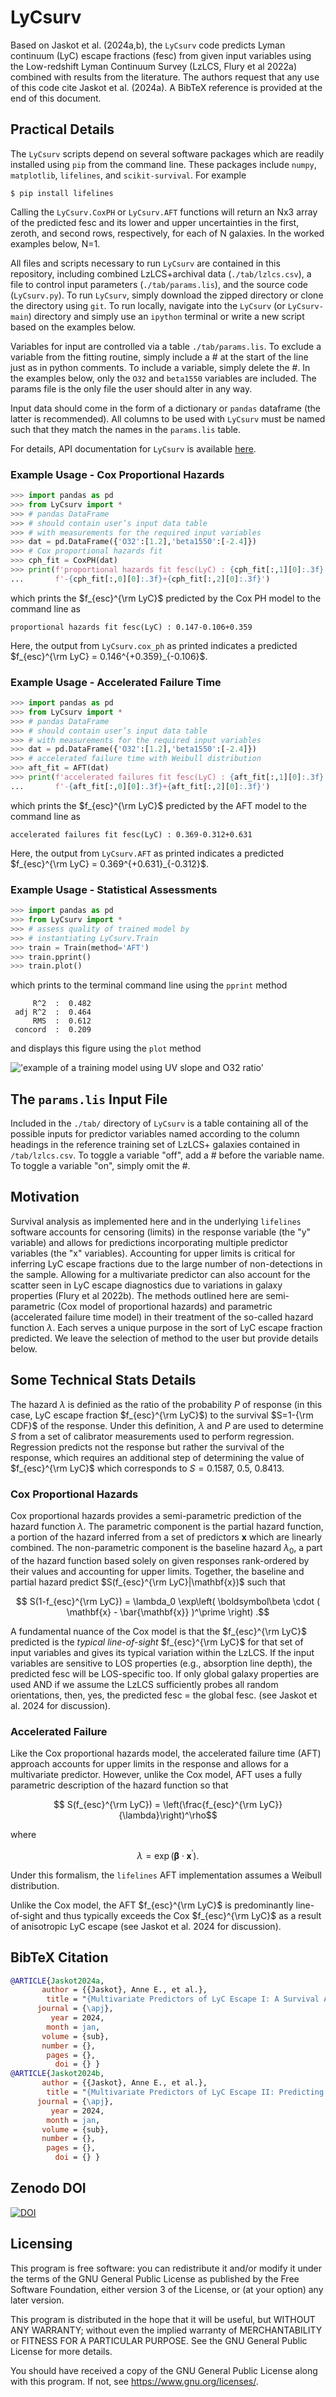 # LyCsurv

Based on Jaskot et al. (2024a,b), the `LyCsurv` code predicts Lyman continuum (LyC) escape fractions (fesc) from given input variables using the Low-redshift Lyman Continuum Survey (LzLCS, Flury et al 2022a) combined with results from the literature. The authors request that any use of this code cite Jaskot et al. (2024a). A BibTeX reference is provided at the end of this document.

## Practical Details

The `LyCsurv` scripts depend on several software packages which are readily installed using `pip` from the command line. These packages include `numpy`, `matplotlib`, `lifelines`, and `scikit-survival`. For example
```
$ pip install lifelines
```

Calling the `LyCsurv.CoxPH` or `LyCsurv.AFT` functions will return an Nx3 array of the predicted fesc and its lower and upper uncertainties in the first, zeroth, and second rows, respectively, for each of N galaxies. In the worked examples below, N=1.

All files and scripts necessary to run `LyCsurv` are contained in this repository, including combined LzLCS+archival data (`./tab/lzlcs.csv`), a file to control input parameters (`./tab/params.lis`), and the source code (`LyCsurv.py`). To run `LyCsurv`, simply download the zipped directory or clone the directory using `git`. To run locally, navigate into the `LyCsurv` (or `LyCsurv-main`) directory and simply use an `ipython` terminal or write a new script based on the examples below.

Variables for input are controlled via a table `./tab/params.lis`. To exclude a variable from the fitting routine, simply include a \# at the start of the line just as in python comments. To include a variable, simply delete the \#. In the examples below, only the `O32` and `beta1550` variables are included. The params file is the only file the user should alter in any way.

Input data should come in the form of a dictionary or `pandas` dataframe (the latter is recommended). All columns to be used with `LyCsurv` must be named such that they match the names in the `params.lis` table.

For details, API documentation for `LyCsurv` is available [here](https://github.com/sflury/LyCsurv/wiki/API).

### Example Usage - Cox Proportional Hazards
``` python
>>> import pandas as pd
>>> from LyCsurv import *
>>> # pandas DataFrame
>>> # should contain user’s input data table
>>> # with measurements for the required input variables
>>> dat = pd.DataFrame({'O32':[1.2],'beta1550':[-2.4]})
>>> # Cox proportional hazards fit
>>> cph_fit = CoxPH(dat)
>>> print(f'proportional hazards fit fesc(LyC) : {cph_fit[:,1][0]:.3f}'+\
...       f'-{cph_fit[:,0][0]:.3f}+{cph_fit[:,2][0]:.3f}')
```

which prints the $f_{esc}^{\rm LyC}$ predicted by the Cox PH model to the command line as

```
proportional hazards fit fesc(LyC) : 0.147-0.106+0.359
```

Here, the output from `LyCsurv.cox_ph` as printed indicates a predicted $f_{esc}^{\rm LyC} = 0.146^{+0.359}_{-0.106}$.

### Example Usage - Accelerated Failure Time
``` python
>>> import pandas as pd
>>> from LyCsurv import *
>>> # pandas DataFrame
>>> # should contain user’s input data table
>>> # with measurements for the required input variables
>>> dat = pd.DataFrame({'O32':[1.2],'beta1550':[-2.4]})
>>> # accelerated failure time with Weibull distribution
>>> aft_fit = AFT(dat)
>>> print(f'accelerated failures fit fesc(LyC) : {aft_fit[:,1][0]:.3f}'+\
...       f'-{aft_fit[:,0][0]:.3f}+{aft_fit[:,2][0]:.3f}')
```

which prints the $f_{esc}^{\rm LyC}$ predicted by the AFT model to the command line as

``` 
accelerated failures fit fesc(LyC) : 0.369-0.312+0.631
```

Here, the output from `LyCsurv.AFT` as printed indicates a predicted $f_{esc}^{\rm LyC} = 0.369^{+0.631}_{-0.312}$.

### Example Usage - Statistical Assessments
``` python
>>> import pandas as pd
>>> from LyCsurv import *
>>> # assess quality of trained model by
>>> # instantiating LyCsurv.Train
>>> train = Train(method='AFT')
>>> train.pprint()
>>> train.plot()
```

which prints to the terminal command line using the `pprint` method

```
     R^2  :  0.482
 adj R^2  :  0.464
     RMS  :  0.612
 concord  :  0.209
```

and displays this figure using the `plot` method

!['example of a training model using UV slope and O32 ratio'](train_examp.png)


## The `params.lis` Input File

Included in the `./tab/` directory of `LyCsurv` is a table containing all of the possible inputs for predictor variables named according to the column headings in the reference training set of LzLCS+ galaxies contained in `/tab/lzlcs.csv`. To toggle a variable "off", add a \# before the variable name. To toggle a variable "on", simply omit the \#.

## Motivation

Survival analysis as implemented here and in the underlying `lifelines` software accounts for censoring (limits) in the response variable (the "y" variable) and allows for predictions incorporating multiple predictor variables (the "x" variables). Accounting for upper limits is critical for inferring LyC escape fractions due to the large number of non-detections in the sample. Allowing for a multivariate predictor can also account for the scatter seen in LyC escape diagnostics due to variations in galaxy properties (Flury et al 2022b). The methods outlined here are semi-parametric (Cox model of proportional hazards) and parametric (accelerated failure time model) in their treatment of the so-called hazard function $\lambda$. Each serves a unique purpose in the sort of LyC escape fraction predicted. We leave the selection of method to the user but provide details below.

## Some Technical Stats Details

The hazard $\lambda$ is definied as the ratio of the probability $P$ of response (in this case, LyC escape fraction $f_{esc}^{\rm LyC}$) to the survival $S=1-{\rm CDF}$ of the response. Under this definition, $\lambda$ and $P$ are used to determine $S$ from a set of calibrator measurements used to perform regression. Regression predicts not the response but rather the survival of the response, which requires an additional step of determining the value of $f_{esc}^{\rm LyC}$ which corresponds to $S=0.1587,~0.5,~0.8413$.

### Cox Proportional Hazards

Cox proportional hazards provides a semi-parametric prediction of the hazard function $\lambda$. The parametric component is the partial hazard function, a portion of the hazard inferred from a set of predictors **x** which are linearly combined. The non-parametric component is the baseline hazard $\lambda_0$, a part of the hazard function based solely on given responses rank-ordered by their values and accounting for upper limits. Together, the baseline and partial hazard predict $S(f_{esc}^{\rm LyC}|\mathbf{x})$ such that

$$ S(1-f_{esc}^{\rm LyC}) = \lambda_0 \exp\left( \boldsymbol\beta \cdot ( \mathbf{x} - \bar{\mathbf{x}} )^\prime  \right) .$$

A fundamental nuance of the Cox model is that the $f_{esc}^{\rm LyC}$ predicted is the *typical line-of-sight* $f_{esc}^{\rm LyC}$ for that set of input variables and gives its typical variation within the LzLCS. If the input variables are sensitive to LOS properties (e.g., absorption line depth), the predicted fesc will be LOS-specific too. If only global galaxy properties are used AND if we assume the LzLCS sufficiently probes all random orientations, then, yes, the predicted fesc = the global fesc. (see Jaskot et al. 2024 for discussion).

### Accelerated Failure

Like the Cox proportional hazards model, the accelerated failure time (AFT) approach accounts for upper limits in the response and allows for a multivariate predictor. However, unlike the Cox model, AFT uses a fully parametric description of the hazard function so that

$$ S(f_{esc}^{\rm LyC}) = \left(\frac{f_{esc}^{\rm LyC}}{\lambda}\right)^\rho$$

where

$$ \lambda = \exp(\boldsymbol\beta \cdot \mathbf{x}^\prime) .$$

Under this formalism, the `lifelines` AFT implementation assumes a Weibull distribution.

Unlike the Cox model, the AFT $f_{esc}^{\rm LyC}$ is predominantly line-of-sight and thus typically exceeds the Cox $f_{esc}^{\rm LyC}$ as a result of anisotropic LyC escape (see Jaskot et al. 2024 for discussion).

## BibTeX Citation
``` bibtex
@ARTICLE{Jaskot2024a,
       author = {{Jaskot}, Anne E., et al.},
        title = "{Multivariate Predictors of LyC Escape I: A Survival Analysis of the Low-redshift Lyman Continuum Survey}",
      journal = {\apj},
         year = 2024,
        month = jan,
       volume = {sub},
       number = {},
        pages = {},
          doi = {} }
@ARTICLE{Jaskot2024b,
       author = {{Jaskot}, Anne E., et al.},
        title = "{Multivariate Predictors of LyC Escape II: Predicting LyC Escape Fractions for High-Redshift Galaxies}",
      journal = {\apj},
         year = 2024,
        month = jan,
       volume = {sub},
       number = {},
        pages = {},
          doi = {} }
```

## Zenodo DOI

[![DOI](https://zenodo.org/badge/730334029.svg)](https://zenodo.org/doi/10.5281/zenodo.11392540)


## Licensing

This program is free software: you can redistribute it and/or modify it under the terms of the GNU General Public License as published by the Free Software Foundation, either version 3 of the License, or (at your option) any later version.

This program is distributed in the hope that it will be useful, but WITHOUT ANY WARRANTY; without even the implied warranty of MERCHANTABILITY or FITNESS FOR A PARTICULAR PURPOSE. See the GNU General Public License for more details.

You should have received a copy of the GNU General Public License along with this program. If not, see <https://www.gnu.org/licenses/>.
